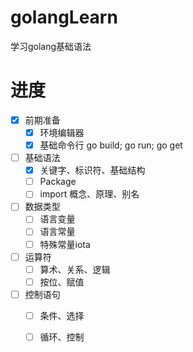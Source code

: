 # golangLearn
学习golang基础语法

# 进度
- [x] 前期准备
    - [x] 环境编辑器
    - [x] 基础命令行 go build; go run; go get
- [ ] 基础语法
    - [x] 关键字、标识符、基础结构
    - [ ] Package
    - [ ] import 概念、原理、别名
- [ ] 数据类型
    - [ ] 语言变量
    - [ ] 语言常量
    - [ ] 特殊常量iota
- [ ] 运算符
    - [ ] 算术、关系、逻辑
    - [ ] 按位、赋值
- [ ] 控制语句
    - [ ] 条件、选择
    - [ ] 循环、控制

